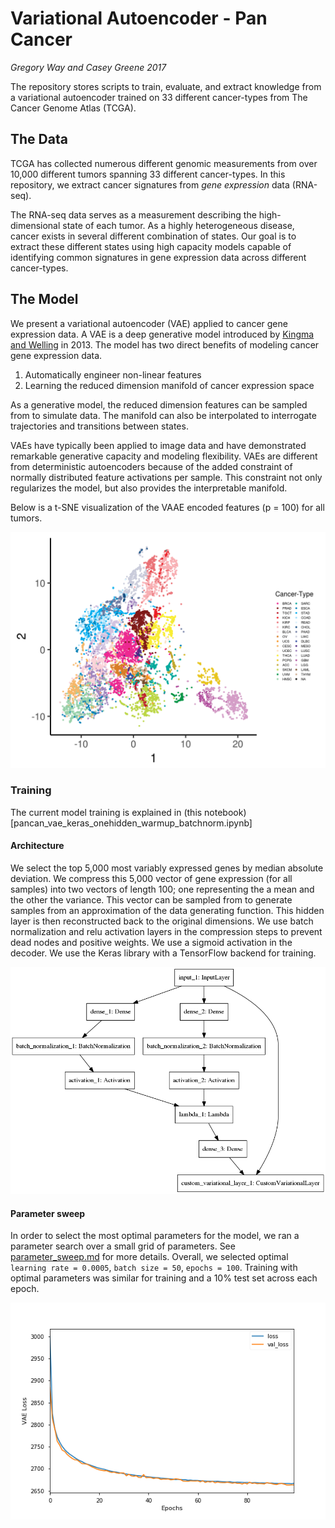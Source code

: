 # Variational Autoencoder - Pan Cancer

*Gregory Way and Casey Greene 2017*

The repository stores scripts to train, evaluate, and extract knowledge from
a variational autoencoder trained on 33 different cancer-types from The Cancer
Genome Atlas (TCGA).

## The Data

TCGA has collected numerous different genomic measurements from over 10,000
different tumors spanning 33 different cancer-types. In this repository, we
extract cancer signatures from *gene expression* data (RNA-seq). 

The RNA-seq data serves as a measurement describing the high-dimensional state
of each tumor. As a highly heterogeneous disease, cancer exists in several
different combination of states. Our goal is to extract these different states
using high capacity models capable of identifying common signatures in gene
expression data across different cancer-types.

## The Model

We present a variational autoencoder (VAE) applied to cancer gene expression
data. A VAE is a deep generative model introduced by
[Kingma and Welling](https://arxiv.org/abs/1312.6114) in 2013. The model has
two direct benefits of modeling cancer gene expression data. 

1. Automatically engineer non-linear features
2. Learning the reduced dimension manifold of cancer expression space

As a generative model, the reduced dimension features can be sampled from to
simulate data. The manifold can also be interpolated to interrogate trajectories
and transitions between states.

VAEs have typically been applied to image data and have demonstrated remarkable
generative capacity and modeling flexibility. VAEs are different from
deterministic autoencoders because of the added constraint of normally
distributed feature activations per sample. This constraint not only
regularizes the model, but also provides the interpretable manifold.

Below is a t-SNE visualization of the VAAE encoded features (p = 100) for all
tumors.

![VAE t-SNE](figures/vae_encoded_features_tsne.png?raw=true)

### Training

The current model training is explained in
(this notebook)[pancan_vae_keras_onehidden_warmup_batchnorm.ipynb]

#### Architecture

We select the top 5,000 most variably expressed genes by median absolute
deviation. We compress this 5,000 vector of gene expression (for all samples)
into two vectors of length 100; one representing the a mean and the other the
variance. This vector can be sampled from to generate samples from an
approximation of the data generating function. This hidden layer is then
reconstructed back to the original dimensions. We use batch normalization
and relu activation layers in the compression steps to prevent dead nodes and
positive weights. We use a sigmoid activation in the decoder. We use the Keras
library with a TensorFlow backend for training.

![VAE Architecture](figures/onehidden_vae_architecture.png?raw=true)

#### Parameter sweep

In order to select the most optimal parameters for the model, we ran a
parameter search over a small grid of parameters. See
[parameter_sweep.md](parameter_sweep.md) for more details. Overall, we selected
optimal `learning rate = 0.0005`, `batch size = 50`, `epochs = 100`. Training
with optimal parameters was similar for training and a 10% test set across each
epoch.

![Training Performance](figures/onehidden_vae_training.png?raw=true)